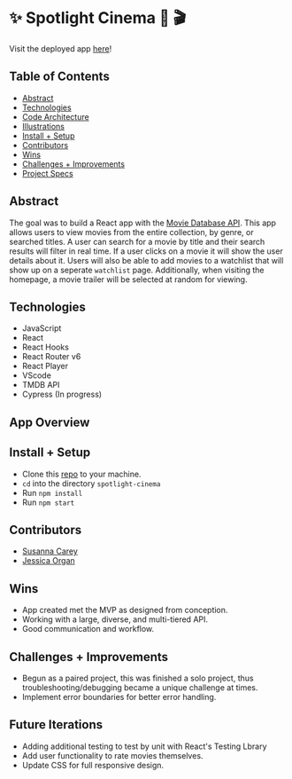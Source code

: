 # ✨ Spotlight Cinema 🍿 🎬   

Visit the deployed app [here](https://spotlight-cinema.surge.sh/)!


## Table of Contents
  - [Abstract](#abstract)
  - [Technologies](#technologies)
  - [Code Architecture](#code-architecture)
  - [Illustrations](#illustrations)
  - [Install + Setup](#set-up)
  - [Contributors](#contributors)
  - [Wins](#wins)
  - [Challenges + Improvements](#challenges-+-Improvements)
  - [Project Specs](#project-specs)

## Abstract
The goal was to build a React app with the [Movie Database API](https://www.themoviedb.org/). This app allows users to view movies from the entire collection, by genre, or searched titles. A user can search for a movie by title and their search results will filter in real time. If a user clicks on a movie it will show the user details about it. Users will also be able to add movies to a watchlist that will show up on a seperate `watchlist` page. Additionally, when visiting the homepage, a movie trailer will be selected at random for viewing. 

## Technologies
  - JavaScript
  - React 
  - React Hooks
  - React Router v6
  - React Player
  - VScode
  - TMDB API
  - Cypress (In progress)

## App Overview

## Install + Setup
  - Clone this [repo](git@github.com:Jorgan612/spotlight-cinema.git) to your machine.
  - `cd` into the directory `spotlight-cinema`
  - Run `npm install`
  - Run `npm start`

## Contributors
  - [Susanna Carey](https://github.com/susannaopal)
  - [Jessica Organ](https://github.com/Jorgan612)

## Wins
  - App created met the MVP as designed from conception. 
  - Working with a large, diverse, and multi-tiered API. 
  - Good communication and workflow.  

## Challenges + Improvements
  - Begun as a paired project, this was finished a solo project, thus troubleshooting/debugging became a unique challenge at times. 
  - Implement error boundaries for better error handling.  

## Future Iterations
  - Adding additional testing to test by unit with React's Testing Lbrary 
  - Add user functionality to rate movies themselves. 
  - Update CSS for full responsive design. 

